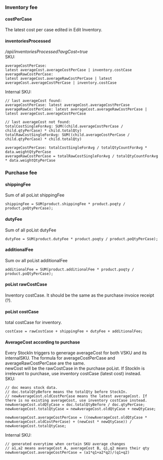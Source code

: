 ### Inventory fee
#### costPerCase
The latest cost per case edited in Edit Inventory. 
#### inventoriesProcessed
*/api/inventoriesProcessed?avgCost=true*  
SKU:  
```
averageCostPerCase: 
latest averageCost.averageCostPerCase | inventory.costCase
averageRawCostPerCase: 
latest averageCost.averageRawCostPerCase | latest averageCost.averageCostPerCase | inventory.costCase
```

Internal SKU:   
```
// last averageCost found:  
averageCostPerCase: latest averageCost.averageCostPerCase
averageRawCostPerCase: latest averageCost.averageRawCostPerCase | latest averageCost.averageCostPerCase

// last averageCost not found:  
totalCostSingleForAvg: SUM((child.averageCostPerCase / child.qtyPerCase) * child.totalQty)  
totalRawCostSingleForAvg: SUM((child.averageCostPerCase / child.qtyPerCase) * child.totalQty)  

averageCostPerCase: totalCostSingleForAvg / totalQtyCountForAvg * data.weightQtyPerCase  
averageRawCostPerCase = totalRawCostSingleForAvg / totalQtyCountForAvg * data.weightQtyPerCase  
```

### Purchase fee
#### shippingFee
Sum of all poList shippingFee  
```
shippingFee = SUM(product.shippingFee * product.poqty / product.poQtyPerCase);
```
#### dutyFee
Sum of all poList dutyFee  
```
dutyFee = SUM(product.dutyFee * product.poqty / product.poQtyPerCase);
```
#### additionalFee
Sum ov all poList additionalFee  
```
additionalFee = SUM(product.additionalFee * product.poqty / product.poQtyPerCase);
```
#### poList rawCostCase
Inventory costCase. It should be the same as the purchase invoice receipt (?).

#### poList costCase
total costCase for inventory. 
```
costCase = rawCostCase + shippingFee + dutyFee + additionalFee;
```
#### AverageCost according to purchase
Every StockIn triggers to generage averageCost for both VSKU and its internalSKU. The formula for averageCostPerCase and averageRawCostPerCase are the same.  
newCost will be the rawCostCase in the purchase poList. If StockIn is irrelevant to purchase, use inventory costCase (latest cost) instead.  
SKU:  
```
// doc means stock data. 
// doc.totalQtyBefore means the totalQty before StockIn.
// newAverageCost.oldCostPerCase means the latest averageCost. If there is no existing averageCost, use inventory costCase instead.
newAverageCost.oldQtyCase = doc.totalQtyBefore / doc.qtyPerCase;
newAverageCost.totalQtyCase = newAverageCost.oldQtyCase + newQtyCase;

newAverageCost.averageCostPerCase = ((newAverageCost.oldQtyCase * newAverageCost.oldCostPerCase) + (newCost * newQtyCase)) / newAverageCost.totalQtyCase;
```
Internal SKU:  
```
// generated everytime when certain SKU average changes
// a1,a2 means averageCost A, averageCost B, q1,q2 means their qty
newAverageCost.averageCostPerCase = (a1*q1+a2*q2)/(q1+q2)
```
